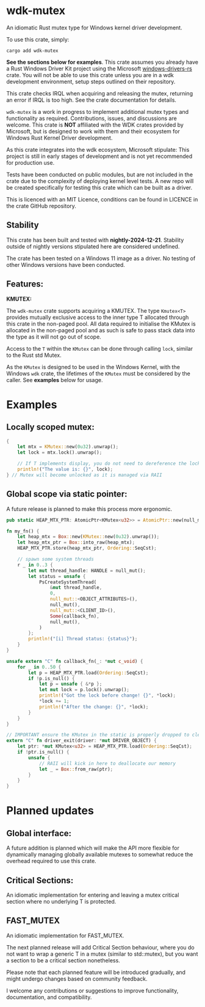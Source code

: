 # wdk-mutex

An idiomatic Rust mutex type for Windows kernel driver development.

To use this crate, simply:

```
cargo add wdk-mutex
```

**See the sections below for examples**. This crate assumes you already have a Rust Windows Driver Kit project
using the Microsoft [windows-drivers-rs](https://github.com/microsoft/windows-drivers-rs) crate. You will
not be able to use this crate unless you are in a wdk development environment, setup steps outlined on
their repository.

This crate checks IRQL when acquiring and releasing the mutex, returning an error if IRQL is too high. See the crate documentation for details.

`wdk-mutex` is a work in progress to implement additional mutex types and functionality as required. Contributions, issues, and discussions are welcome. This crate is **NOT** affiliated with the WDK crates provided by Microsoft, but is designed to work with them and their ecosystem for Windows Rust 
Kernel Driver development.

As this crate integrates into the wdk ecosystem, Microsoft stipulate: This project is still in early stages of development and is not yet recommended for production use.

Tests have been conducted on public modules, but are not included in the crate due to the complexity of 
deploying kernel level tests. A new repo will be created specifically for testing this crate which 
can be built as a driver.

This is licenced with an MIT Licence, conditions can be found in LICENCE in the crate GitHub repository.

## Stability

This crate has been built and tested with **nightly-2024-12-21**. Stability outside of nightly versions
stipulated here are considered undefined.

The crate has been tested on a Windows 11 image as a driver. No testing of other Windows versions have 
been conducted.

## Features:

**KMUTEX:** 

The `wdk-mutex` crate supports acquiring a KMUTEX. The type `Kmutex<T>` provides mutually exclusive access
to the inner type T allocated through this crate in the non-paged pool. All data required to initialise the 
KMutex is allocated in the non-paged pool and as such is safe to pass stack data into the type as it will not go out of scope.

Access to the `T` within the `KMutex` can be done through calling `lock`, similar to the Rust std Mutex.

As the `KMutex` is designed to be used in the Windows Kernel, with the Windows `wdk` crate, the lifetimes of 
the `KMutex` must be considered by the caller. See **examples** below for usage.

# Examples

## Locally scoped mutex:

```rust
{
    let mtx = KMutex::new(0u32).unwrap();
    let lock = mtx.lock().unwrap();

    // If T implements display, you do not need to dereference the lock to print.
    println!("The value is: {}", lock);
} // Mutex will become unlocked as it is managed via RAII 
```

## Global scope via static pointer:

A future release is planned to make this process more ergonomic.

```rust
pub static HEAP_MTX_PTR: AtomicPtr<KMutex<u32>> = AtomicPtr::new(null_mut());

fn my_fn() {
    let heap_mtx = Box::new(KMutex::new(0u32).unwrap());
    let heap_mtx_ptr = Box::into_raw(heap_mtx);
    HEAP_MTX_PTR.store(heap_mtx_ptr, Ordering::SeqCst);

    // spawn some system threads
    r _ in 0..3 {
        let mut thread_handle: HANDLE = null_mut();
        let status = unsafe {
            PsCreateSystemThread(
                &mut thread_handle, 
                0, 
                null_mut::<OBJECT_ATTRIBUTES>(), 
                null_mut(),
                null_mut::<CLIENT_ID>(), 
                Some(callback_fn), 
                null_mut(),
            )
        };
        println!("[i] Thread status: {status}");
    }
}

unsafe extern "C" fn callback_fn(_: *mut c_void) {
    for _ in 0..50 {
        let p = HEAP_MTX_PTR.load(Ordering::SeqCst);
        if !p.is_null() {
            let p = unsafe { &*p };
            let mut lock = p.lock().unwrap();
            println!("Got the lock before change! {}", *lock);
            *lock += 1;
            println!("After the change: {}", *lock);
        }
    }
}

// IMPORTANT ensure the KMutex in the static is properly dropped to clean memory
extern "C" fn driver_exit(driver: *mut DRIVER_OBJECT) {
    let ptr: *mut KMutex<u32> = HEAP_MTX_PTR.load(Ordering::SeqCst);
    if !ptr.is_null() {
        unsafe {
            // RAII will kick in here to deallocate our memory
            let _ = Box::from_raw(ptr);
        }
    }
}
```

# Planned updates

## Global interface:

A future addition is planned which will make the API more flexible for dynamically managing globally 
available mutexes to somewhat reduce the overhead required to use this crate.

## Critical Sections:

An idiomatic implementation for entering and leaving a mutex critical section where no underlying 
T is protected.

## FAST_MUTEX

An idiomatic implementation for FAST_MUTEX.

The next planned release will add Critical Section behaviour, where you do not want to wrap a generic T in a mutex (similar to std::mutex), but you want a section to be a critical section nonetheless.

Please note that each planned feature will be introduced gradually, and might undergo changes based on community feedback. 

I welcome any contributions or suggestions to improve functionality, documentation, and compatibility.